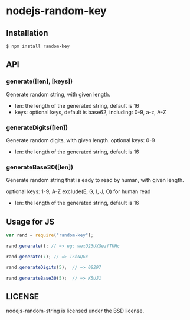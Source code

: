 # nodejs-random-key

## Installation

    $ npm install random-key

## API
### generate([len], [keys])
Generate random string, with given length.
* len: the length of the generated string, default is 16
* keys: optional keys, default is base62, including: 0-9, a-z, A-Z

### generateDigits([len])
Generate random digits, with given length. optional keys: 0-9
* len: the length of the generated string, default is 16

### generateBase30([len])
Generate random string that is eady to read by human, with given length.

optional keys: 1-9, A-Z exclude(E, G, I, J, O) for human read
* len: the length of the generated string, default is 16

## Usage for JS

```javascript
var rand = require("random-key");

rand.generate(); // => eg: wexO23UXGezfTKHc

rand.generate(7); // => TShNQGc

rand.generateDigits(5);  // => 08297

rand.generateBase30(5);  // => K5UJ1
```

## LICENSE

nodejs-random-string is licensed under the BSD license.
